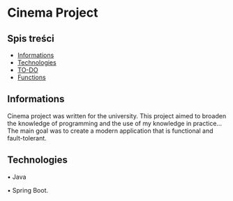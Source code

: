 # Cinema Project

## Spis treści
* [Informations](#Informations)
* [Technologies](#technologies)
* [TO-DO](#TO-DO)
* [Functions](#Functions)


## Informations
Cinema project was written for the university. This project aimed to broaden the knowledge of programming and the use of my knowledge in practice... The main goal was to create a 
modern application that is functional and fault-tolerant. 

## Technologies
• Java

• Spring Boot.

